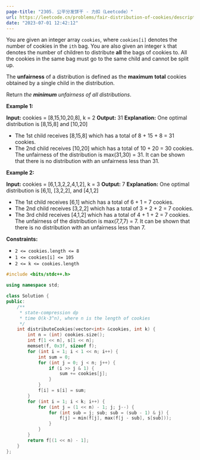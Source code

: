 ```yaml
---
page-title: "2305. 公平分发饼干 - 力扣（Leetcode）"
url: https://leetcode.cn/problems/fair-distribution-of-cookies/description/
date: "2023-07-01 12:42:12"
---
```

You are given an integer array `cookies`, where `cookies[i]` denotes the number of cookies in the `ith` bag. You are also given an integer `k` that denotes the number of children to distribute **all** the bags of cookies to. All the cookies in the same bag must go to the same child and cannot be split up.

The **unfairness** of a distribution is defined as the **maximum** **total** cookies obtained by a single child in the distribution.

Return *the **minimum** unfairness of all distributions*.

**Example 1:**

**Input:** cookies = \[8,15,10,20,8\], k = 2
**Output:** 31
**Explanation:** One optimal distribution is \[8,15,8\] and \[10,20\]
- The 1st child receives \[8,15,8\] which has a total of 8 + 15 + 8 = 31 cookies.
- The 2nd child receives \[10,20\] which has a total of 10 + 20 = 30 cookies.
The unfairness of the distribution is max(31,30) = 31.
It can be shown that there is no distribution with an unfairness less than 31.

**Example 2:**

**Input:** cookies = \[6,1,3,2,2,4,1,2\], k = 3
**Output:** 7
**Explanation:** One optimal distribution is \[6,1\], \[3,2,2\], and \[4,1,2\]
- The 1st child receives \[6,1\] which has a total of 6 + 1 = 7 cookies.
- The 2nd child receives \[3,2,2\] which has a total of 3 + 2 + 2 = 7 cookies.
- The 3rd child receives \[4,1,2\] which has a total of 4 + 1 + 2 = 7 cookies.
The unfairness of the distribution is max(7,7,7) = 7.
It can be shown that there is no distribution with an unfairness less than 7.

**Constraints:**

-   `2 <= cookies.length <= 8`
-   `1 <= cookies[i] <= 105`
-   `2 <= k <= cookies.length`
```cpp
#include <bits/stdc++.h>

using namespace std;

class Solution {
public:
    /**
     * state-compression dp
     * time O(k⋅3^n), where n is the length of cookies
     */
    int distributeCookies(vector<int> &cookies, int k) {
        int n = (int) cookies.size();
        int f[1 << n], s[1 << n];
        memset(f, 0x3f, sizeof f);
        for (int i = 1; i < 1 << n; i++) {
            int sum = 0;
            for (int j = 0; j < n; j++) {
                if (i >> j & 1) {
                    sum += cookies[j];
                }
            }
            f[i] = s[i] = sum;
        }
        for (int i = 1; i < k; i++) {
            for (int j = (1 << n) - 1; j; j--) {
                for (int sub = j; sub; sub = (sub - 1) & j) {
                    f[j] = min(f[j], max(f[j - sub], s[sub]));
                }
            }
        }
        return f[(1 << n) - 1];
    }
};
```